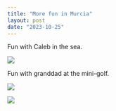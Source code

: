```yaml
---
title: "More fun in Murcia"
layout: post
date: "2023-10-25"
---
```


Fun with Caleb in the sea.

![](/assets/images/2023/wp-1698741063726.jpg)

Fun with granddad at the mini-golf.

![](/assets/images/2023/wp-1698741063780-1024x576.jpg)

![](/assets/images/2023/wp-1698741063757-1024x768.jpg)
